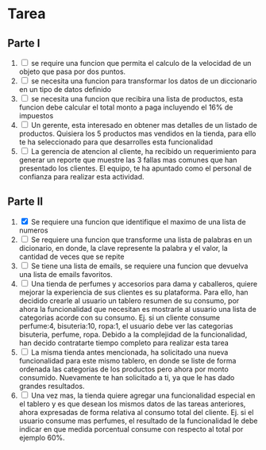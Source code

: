 # Tarea

## Parte I

1. <input type="checkbox" /> se require una funcion que permita el calculo de la velocidad de un objeto que pasa por dos puntos.
2. <input type="checkbox" /> se necesita una funcion para transformar
   los datos de un diccionario en un tipo de datos definido
3. <input type="checkbox" /> se necesita una funcion que recibira una lista de productos, esta funcion debe calcular el total monto a paga incluyendo el 16% de impuestos
4. <input type="checkbox" /> Un gerente, esta interesado en obtener mas detalles de un listado de productos. Quisiera los 5 productos mas vendidos en la tienda, para ello te ha seleccionado para que desarrolles esta funcionalidad
5. <input type="checkbox" /> La gerencia de atencion al cliente,
   ha recibido un requerimiento para generar un reporte que muestre las 3 fallas mas comunes que han presentado los clientes. El equipo, te ha apuntado como el personal de confianza para realizar esta actividad.

## Parte II

1. <input type="checkbox" checked /> Se requiere una funcion que identifique el maximo de una lista de numeros
2. <input type="checkbox" /> Se requiere una funcion que transforme una lista de palabras en un dicionario, en donde, la clave represente la palabra y el valor, la cantidad de veces que se repite
3. <input type="checkbox" /> Se tiene una lista de emails, se requiere una funcion que devuelva una lista de emails favoritos.
4. <input type="checkbox" /> Una tienda de perfumes y accesorios para dama y caballeros, quiere mejorar la experiencia de sus clientes es su plataforma. Para ello, han decidido crearle al usuario un tablero resumen de su consumo, por ahora la funcionalidad que necesitan es mostrarle al usuario una lista de categorias acorde con su consumo. Ej. si un cliente consume perfume:4, bisuteria:10, ropa:1, el usuario debe ver las categorias bisuteria, perfume, ropa. Debido a la complejidad de la funcionalidad, han decido contratarte tiempo completo para realizar esta tarea
5. <input type="checkbox" /> La misma tienda antes mencionada, ha solicitado una nueva funcionalidad para este mismo tablero, en donde se liste de forma ordenada las categorias de los productos pero ahora por monto consumido. Nuevamente te han solicitado a ti, ya que le has dado grandes resultados. 
6. <input type="checkbox" /> Una vez mas, la tienda quiere agregar una funcionalidad especial en el tablero y es que desean los mismos datos de las tareas anteriores, ahora expresadas de forma relativa al consumo total del cliente. Ej. si el usuario consume mas perfumes, el resultado de la funcionalidad le debe indicar en que medida porcentual consume con respecto al total por ejemplo 60%. 